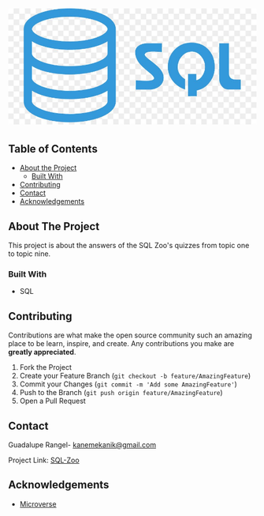 # <div align="center"><img src="images/sql_01-1.jpg"></div>

## Table of Contents

* [About the Project](#about-the-project)
  * [Built With](#built-with)
* [Contributing](#Contributing)
* [Contact](#contact)
* [Acknowledgements](#acknowledgements)

<!-- ABOUT THE PROJECT -->
## About The Project

This project is about the answers of the SQL Zoo's quizzes from topic one to topic nine.

### Built With

* SQL

## Contributing

Contributions are what make the open source community such an amazing place to be learn, inspire, and create. Any contributions you make are **greatly appreciated**.

1. Fork the Project
2. Create your Feature Branch (`git checkout -b feature/AmazingFeature`)
3. Commit your Changes (`git commit -m 'Add some AmazingFeature'`)
4. Push to the Branch (`git push origin feature/AmazingFeature`)
5. Open a Pull Request

<!-- CONTACT -->
## Contact

Guadalupe Rangel- kanemekanik@gmail.com

Project Link: [SQL-Zoo](https://github.com/Luzaks/SQL-Zoo)



<!-- ACKNOWLEDGEMENTS -->
## Acknowledgements

* [Microverse](https://www.microverse.org/)